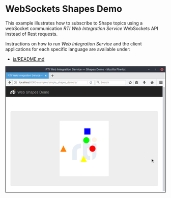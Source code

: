 # WebSockets Shapes Demo
This example illustrates how to subscribe to Shape topics using a webSocket
communication _RTI Web Integration Service_ WebSockets API instead of Rest requests.

Instructions on how to run _Web Integration Service_ and the client applications
for each specific language are available under:

* [js/README.md](js/README.md)

![Alt text](../../resources/img/web_shapes.png "Web Shapes Demo Screenshot")
